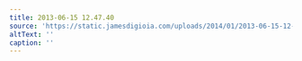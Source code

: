 ```yaml
---
title: 2013-06-15 12.47.40
source: 'https://static.jamesdigioia.com/uploads/2014/01/2013-06-15-12-47-40-scaled.jpg'
altText: ''
caption: ''
---
```


